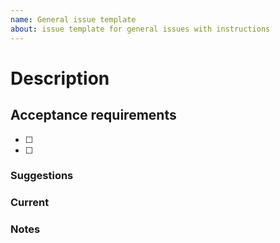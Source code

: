 ```yaml
---
name: General issue template
about: issue template for general issues with instructions
---
```

<!-- No necesitas borrar los comentarios -->
<!-- Estos comentarios solo son visibles a la hora de escribir el issue -->
# Description <!-- detalles de la situación actual y el resultado esperado -->

## Acceptance requirements <!-- Lista completa de lo explícitamente necesario para ser aceptado e implementado el desarrollo -->

- [ ]
- [ ]

### Suggestions <!-- las sugerencias pueden venir del desarrollador que asigno la issue o el desarrollador asignado -->

### Current <!-- Si existe, la solución implementada al momento de escribir el issue, porque y que debe cambiar o porque no cumple con lo requerido -->

### Notes <!-- información a poco o no directamente relacionada al issues -->
